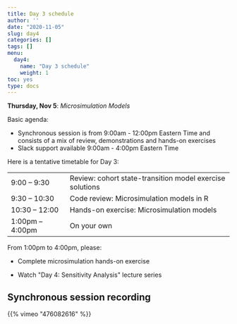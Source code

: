 ```yaml
---
title: Day 3 schedule
author: ''
date: "2020-11-05"
slug: day4
categories: []
tags: []
menu:
  day4:
    name: "Day 3 schedule"
    weight: 1
toc: yes
type: docs
---
```


**Thursday, Nov 5**: *Microsimulation Models*

Basic agenda:

- Synchronous session is from 9:00am - 12:00pm Eastern Time and consists of a mix of review, demonstrations and hands-on exercises
- Slack support available 9:00am - 4:00pm Eastern Time

Here is a tentative timetable for Day 3:

|                            |            |
|--------------------------------------------|:------------------|
| 9:00 – 9:30  | Review: cohort state-transition model exercise solutions |
| 9:30 – 10:30| Code review: Microsimulation models in R  | 
| 10:30 – 12:00 | Hands-on exercise: Microsimulation models |
| 1:00pm – 4:00pm | On your own |

From 1:00pm to 4:00pm, please:

- Complete microsimulation hands-on exercise

- Watch "Day 4: Sensitivity Analysis" lecture series

## Synchronous session recording

<!--html_preserve-->{{% vimeo "476082616" %}}<!--/html_preserve-->

